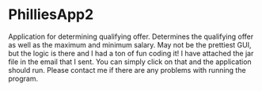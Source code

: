 # PhilliesApp2
Application for determining qualifying offer.
Determines the qualifying offer as well as the maximum and minimum salary.
May not be the prettiest GUI, but the logic is there and I had a ton of fun coding it!
I have attached the jar file in the email that I sent. You can simply click on that and the application should run.
Please contact me if there are any problems with running the program. 
